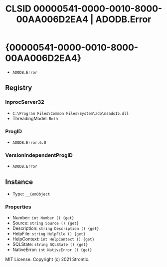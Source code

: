 ﻿---
title: "CLSID 00000541-0000-0010-8000-00AA006D2EA4 | ADODB.Error"
excerpt: What is COM-Object CLSID 00000541-0000-0010-8000-00AA006D2EA4?
---

# {00000541-0000-0010-8000-00AA006D2EA4}

* `ADODB.Error`

## Registry


### InprocServer32

* `C:\Program Files\Common Files\System\ado\msado15.dll`
* ThreadingModel: `Both`

### ProgID

* `ADODB.Error.6.0`

### VersionIndependentProgID

* `ADODB.Error`

## Instance

* Type: `__ComObject`

### Properties

* Number: `int Number () {get} `
* Source: `string Source () {get} `
* Description: `string Description () {get} `
* HelpFile: `string HelpFile () {get} `
* HelpContext: `int HelpContext () {get} `
* SQLState: `string SQLState () {get} `
* NativeError: `int NativeError () {get} `

MIT License. Copyright (c) 2021 Strontic.


